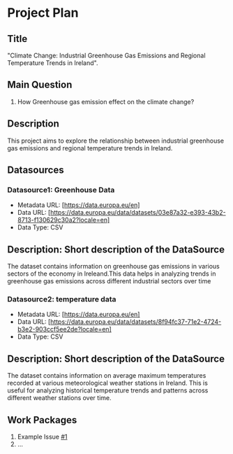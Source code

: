 # Project Plan

## Title
<!-- Give your project a short title. -->
"Climate Change: Industrial Greenhouse Gas Emissions and Regional Temperature Trends in Ireland".

## Main Question

<!-- Think about one main question you want to answer based on the data. -->
1. How Greenhouse gas emission effect on the climate change?

## Description

<!-- Describe your data science project in max. 200 words. Consider writing about why and how you attempt it. -->
This project aims to explore the relationship between industrial greenhouse gas emissions and regional temperature trends in Ireland.

## Datasources

<!-- Describe each datasources you plan to use in a section. Use the prefic "DatasourceX" where X is the id of the datasource. -->

### Datasource1: Greenhouse Data
* Metadata URL: [https://data.europa.eu/en]
* Data URL: [https://data.europa.eu/data/datasets/03e87a32-e393-43b2-8713-f130629c30a2?locale=en]
* Data Type: CSV
 ## Description: Short description of the DataSource
 The dataset contains information on greenhouse gas emissions in various sectors of the economy in Ireleand.This data 
 helps in analyzing trends in greenhouse gas emissions across different industrial sectors over time
### Datasource2: temperature data
* Metadata URL: [https://data.europa.eu/en]
* Data URL: [https://data.europa.eu/data/datasets/8f94fc37-71e2-4724-b3e2-903ccf5ee2de?locale=en]
* Data Type: CSV
## Description: Short description of the DataSource
The dataset contains information on average maximum temperatures recorded at various meteorological weather stations in Ireland. This is useful for analyzing historical temperature trends and patterns across different weather stations over time. 

## Work Packages

<!-- List of work packages ordered sequentially, each pointing to an issue with more details. -->

1. Example Issue [#1][i1]
2. ...

[i1]: https://github.com/jvalue/made-template/issues/1
